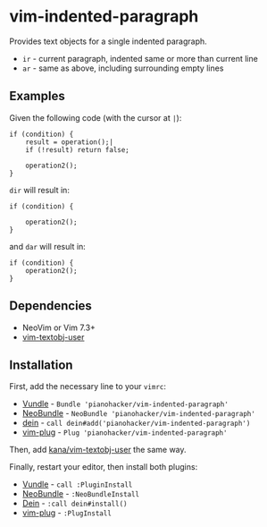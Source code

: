 # vim-indented-paragraph

Provides text objects for a single indented paragraph.

* `ir` - current paragraph, indented same or more than current line
* `ar` - same as above, including surrounding empty lines

## Examples

Given the following code (with the cursor at `|`):

```
if (condition) {
	result = operation();|
	if (!result) return false;

	operation2();
}
```

`dir` will result in:

```
if (condition) {

	operation2();
}
```

and `dar` will result in:

```
if (condition) {
	operation2();
}
```

## Dependencies

- NeoVim or Vim 7.3+
- [vim-textobj-user][vim-textobj-user]

## Installation

First, add the necessary line to your `vimrc`:

- [Vundle][vundle] - `Bundle 'pianohacker/vim-indented-paragraph'`
- [NeoBundle][neobundle] - `NeoBundle 'pianohacker/vim-indented-paragraph'`
- [dein][dein] - `call dein#add('pianohacker/vim-indented-paragraph')`
- [vim-plug][vim-plug] - `Plug 'pianohacker/vim-indented-paragraph'`

Then, add [kana/vim-textobj-user][vim-textobj-user] the same way.

Finally, restart your editor, then install both plugins:

- [Vundle][vundle] - `call :PluginInstall`
- [NeoBundle][neobundle] - `:NeoBundleInstall`
- [Dein][dein] - `:call dein#install()`
- [vim-plug][vim-plug] - `:PlugInstall`

[vundle]: https://github.com/VundleVim/Vundle.vim
[neobundle]: https://github.com/Shougo/neobundle.vim
[dein]: https://github.com/Shougo/dein.vim
[vim-plug]: https://github.com/junegunn/vim-plug
[vim-textobj-user]: https://github.com/kana/vim-textobj-user
